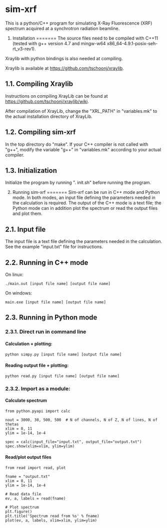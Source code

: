 sim-xrf
=======
This is a python/C++ program for simulating X-Ray Fluorescence (XRF) spectrum acquired at a synchrotron radiation beamline.


1. Installation
=======
The source files need to be compiled with C++11 (tested with g++ version 4.7 and mingw-w64 x86_64-4.9.1-posix-seh-rt_v3-rev1). 

Xraylib with python bindings is also needed at compiling.

Xraylib is available at https://github.com/tschoonj/xraylib.

1.1. Compiling Xraylib
-------
Instructions on compiling XrayLib can be found at https://github.com/tschoonj/xraylib/wiki.

After compilation of XrayLib, change the "XRL_PATH" in "variables.mk" to the actual installation directory of XrayLib.

1.2. Compiling sim-xrf
-------
In the top directory do "make". If your C++ compiler is not called with "g++", modify the variable "g++" in "variables.mk" according to your actual compiler.

1.3. Initialization
-------
Initialize the program by running ". init.sh" before running the program.


2. Running sim-xrf
=======
Sim-xrf can be run in C++ mode and Python mode. In both modes, an input file defining the parameters needed in the calculation is required.
The output of the C++ mode is a text file; the Python mode can in addition plot the spectrum or read the output files and plot them. 

2.1. Input file
-------
The input file is a text file defining the parameters needed in the calculation. See the example "input.txt" file for instructions.

2.2. Running in C++ mode
-------
On linux:

    ./main.out [input file name] [output file name]

On windows:

    main.exe [input file name] [output file name]

2.3. Running in Python mode
-------
### 2.3.1. Direct run in command line

####  Calculation + plotting:


    python simpy.py [input file name] [output file name]
    
#### Reading output file + plotting:


    python read.py [input file name] [output file name]
    
### 2.3.2. Import as a module:

#### Calculate spectrum


    from python.pyapi import calc
    
    nout = 3000, 30, 500, 500  # N of channels, N of Z, N of lines, N of thetas
    xlim = 0, 11
    ylim = 1e-14, 1e-4
    
    spec = calc(input_file="input.txt", output_file="output.txt")
    spec.show(xlim=xlim, ylim=ylim)

#### Read/plot output files


    from read import read, plot
        
    fname = "output.txt"
    xlim = 0, 11
    ylim = 1e-14, 1e-4
    
    # Read data file
    ev, a, labels = read(fname)
    
    # Plot spectrum
    plt.figure()
    plt.title('Spectrum read from %s' % fname)
    plot(ev, a, labels, xlim=xlim, ylim=ylim)